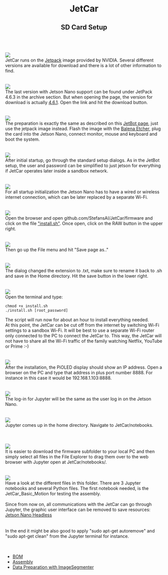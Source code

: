 <h1 style="text-align: center;">JetCar</h1>
<h2 style="text-align: center;">SD Card Setup</h2>
<br><br>
<br><img src="assets/images/SD_card_setup/01-jetpack.jpg"/><br>
JetCar runs on the <a href="https://developer.nvidia.com/embedded/jetpack">Jetpack</a> image provided by NVIDIA. Several different versions are available for download and there is a lot of other information to find.
<br><br>
<br><img src="assets/images/SD_card_setup/02-jp_download.jpg"/><br>
The last version with Jetson Nano support can be found under JetPack 4.6.3 in the archive section. But when opening the page, the version for download is actually <a href="https://developer.nvidia.com/jetpack-sdk-463">4.6.1</a>. Open the link and hit the download button.
<br><br>
<br><img src="assets/images/SD_card_setup/03-Balena.jpg"/><br>
The preparation is exactly the same as described on this <a href="https://jetbot.org/master/software_setup/sd_card.html">JetBot page</a>, just use the jetpack image instead. Flash the image with the <a href="https://www.balena.io/etcher">Balena Etcher</a>, plug the card into the Jetson Nano, connect monitor, mouse and keyboard and boot the system.
<br><br>
<br><img src="assets/images/SD_card_setup/04-user.jpg"/><br>
After initial startup, go through the standard setup dialogs. As in the JetBot setup, the user and password can be simplified to just jetson for everything if JetCar operates later inside a sandbox network.
<br><br>
<br><img src="assets/images/SD_card_setup/05-Wi-Fi-Setup.jpg"/><br>
For all startup initialization the Jetson Nano has to have a wired or wireless internet connection, which can be later replaced by a separate Wi-Fi.
<br><br>
<br><img src="assets/images/SD_card_setup/06-get_script.jpg"/><br>
Open the browser and open github.com/StefansAI/JetCar/firmware and click on the file <a href="https://github.com/StefansAI/JetCar/blob/main/firmware/install.sh">"install.sh"</a>. Once open, click on the RAW button in the upper right.
<br><br>
<br><img src="assets/images/SD_card_setup/07-save_page.jpg"/><br>
Then go up the File menu and hit "Save page as.."
<br><br>
<br><img src="assets/images/SD_card_setup/08-rename.jpg"/><br>
The dialog changed the extension to .txt, make sure to rename it back to .sh and save in the Home directory. Hit the save button in the lower right.
<br><br>
<br><img src="assets/images/SD_card_setup/09-execute.jpg"/><br>
Open the terminal and type:<br>

```
chmod +x install.sh
./install.sh [root_password]
```

The script will run now for about an hour to install everything needed.
<br>
At this point, the JetCar can be cut off from the internet by switching Wi-Fi settings to a sandbox Wi-Fi. It will be best to use a separate Wi-Fi router only connected to the PC to connect the JetCar to. This way, the JetCar will not have to share all the Wi-Fi traffic of the family watching Netflix, YouTube or Prime :-)
<br><br>
<br><img src="assets/images/assembly/28a-IP-address.jpg"/><br>
After the installation, the PiOLED display should show an IP address. Open a browser on the PC and type that address in plus port number 8888. For instance in this case it would be 192.168.1.103:8888.
<br><br>
<br><img src="assets/images/SD_card_setup/10-login.jpg"/><br>
The log-in for Jupyter will be the same as the user log in on the Jetson Nano. 
<br><br>
<br><img src="assets/images/SD_card_setup/11-jupyter_home.jpg"/><br>
Jupyter comes up in the home directory. Navigate to JetCar/notebooks.  
<br><br>
<br><img src="assets/images/SD_card_setup/12-copy.jpg"/><br>
It is easier to download the firmware subfolder to your local PC and then simply select all files in the File Explorer to drag them over to the web browser with Jupyter open at JetCar/notebooks/. 
<br><br>
<br><img src="assets/images/SD_card_setup/13-motion.jpg"/><br>
Have a look at the different files in this folder. There are 3 Jupyter notebooks and several Python files. The first notebook needed, is the JetCar_Basic_Motion for testing the assembly.
<br><br>
Since from now on, all communications with the JetCar can go through Jupyter, the graphic user interface can be removed to save resources:
<a href="https://lunar.computer/posts/nvidia-jetson-nano-headless/">Jetson Nano Headless</a><br>
<br><br>
In the end it might be also good to apply "sudo apt-get autoremove" and "sudo apt-get clean" from the Jupyter terminal for instance.
<br><br><br>

- [BOM](BOM.md)
- [Assembly](Assembly.md)
- [Data Preparation with ImageSegmenter](Data%20Preparation.md)

